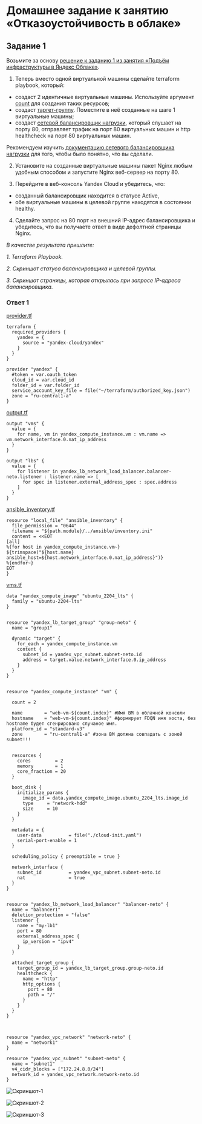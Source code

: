 # Домашнее задание к занятию «Отказоустойчивость в облаке»


## Задание 1

Возьмите за основу [решение к заданию 1 из занятия «Подъём инфраструктуры в Яндекс Облаке»](https://github.com/netology-code/sdvps-homeworks/blob/main/7-03.md#задание-1).

1. Теперь вместо одной виртуальной машины сделайте terraform playbook, который:

- создаст 2 идентичные виртуальные машины. Используйте аргумент [count](https://www.terraform.io/docs/language/meta-arguments/count.html) для создания таких ресурсов;
- создаст [таргет-группу](https://registry.terraform.io/providers/yandex-cloud/yandex/latest/docs/resources/lb_target_group). Поместите в неё созданные на шаге 1 виртуальные машины;
- создаст [сетевой балансировщик нагрузки](https://registry.terraform.io/providers/yandex-cloud/yandex/latest/docs/resources/lb_network_load_balancer), который слушает на порту 80, отправляет трафик на порт 80 виртуальных машин и http healthcheck на порт 80 виртуальных машин.

Рекомендуем изучить [документацию сетевого балансировщика нагрузки](https://cloud.yandex.ru/docs/network-load-balancer/quickstart) для того, чтобы было понятно, что вы сделали.

2. Установите на созданные виртуальные машины пакет Nginx любым удобным способом и запустите Nginx веб-сервер на порту 80.

3. Перейдите в веб-консоль Yandex Cloud и убедитесь, что:

- созданный балансировщик находится в статусе Active,
- обе виртуальные машины в целевой группе находятся в состоянии healthy.

4. Сделайте запрос на 80 порт на внешний IP-адрес балансировщика и убедитесь, что вы получаете ответ в виде дефолтной страницы Nginx.

*В качестве результата пришлите:*

*1. Terraform Playbook.*

*2. Скриншот статуса балансировщика и целевой группы.*

*3. Скриншот страницы, которая открылась при запросе IP-адреса балансировщика.*


### Ответ 1

[provider.tf](https://github.com/EscEller/netology-homework/blob/main/sflt-04/content/provider.tf)

```
terraform {
  required_providers {
    yandex = {
      source = "yandex-cloud/yandex"
    }
  }
}

provider "yandex" {
  #token = var.oauth_token
  cloud_id = var.cloud_id
  folder_id = var.folder_id
  service_account_key_file = file("~/terraform/authorized_key.json")
  zone = "ru-central1-a"
}
```

[output.tf](https://github.com/EscEller/netology-homework/blob/main/sflt-04/content/provider.tf)

```
output "vms" {
  value = {
    for name, vm in yandex_compute_instance.vm : vm.name => vm.network_interface.0.nat_ip_address
  }
}

output "lbs" {
  value = {
    for listener in yandex_lb_network_load_balancer.balancer-neto.listener : listener.name => [
      for spec in listener.external_address_spec : spec.address
    ]
  }
}
```

[ansible_inventory.tf](https://github.com/EscEller/netology-homework/blob/main/sflt-04/content/ansible_inventory.tf)

```
resource "local_file" "ansible_inventory" {
  file_permission = "0644"
  filename = "${path.module}/../ansible/inventory.ini"
  content = <<EOT
[all]
%{for host in yandex_compute_instance.vm~}
${trimspace("${host.name} ansible_host=${host.network_interface.0.nat_ip_address}")}
%{endfor~}
EOT
}
```

[vms.tf](https://github.com/EscEller/netology-homework/blob/main/sflt-04/content/vms.tf)

```
data "yandex_compute_image" "ubuntu_2204_lts" {
  family = "ubuntu-2204-lts"
}


resource "yandex_lb_target_group" "group-neto" {
  name = "group1"

  dynamic "target" {
    for_each = yandex_compute_instance.vm
    content {
      subnet_id = yandex_vpc_subnet.subnet-neto.id
      address = target.value.network_interface.0.ip_address
    }
  }
}


resource "yandex_compute_instance" "vm" {

  count = 2

  name        = "web-vm-${count.index}" #Имя ВМ в облачной консоли
  hostname    = "web-vm-${count.index}" #формирует FDQN имя хоста, без hostname будет сгенрировано случаное имя.
  platform_id = "standard-v3"
  zone        = "ru-central1-a" #зона ВМ должна совпадать с зоной subnet!!!


  resources {
    cores         = 2
    memory        = 1
    core_fraction = 20
  }

  boot_disk {
    initialize_params {
      image_id = data.yandex_compute_image.ubuntu_2204_lts.image_id
      type     = "network-hdd"
      size     = 10
    }
  }

  metadata = {
    user-data          = file("./cloud-init.yaml")
    serial-port-enable = 1
  }

  scheduling_policy { preemptible = true }

  network_interface {
    subnet_id          = yandex_vpc_subnet.subnet-neto.id
    nat                = true
  }
}


resource "yandex_lb_network_load_balancer" "balancer-neto" {
  name = "balancer1"
  deletion_protection = "false"
  listener {
    name = "my-lb1"
    port = 80
    external_address_spec {
      ip_version = "ipv4"
    }
  }

  attached_target_group {
    target_group_id = yandex_lb_target_group.group-neto.id
    healthcheck {
      name = "http"
      http_options {
        port = 80
        path = "/"
      }
    }
  }
}



resource "yandex_vpc_network" "network-neto" {
  name = "network1"
}

resource "yandex_vpc_subnet" "subnet-neto" {
  name = "subnet1"
  v4_cidr_blocks = ["172.24.8.0/24"]
  network_id = yandex_vpc_network.network-neto.id
}

```

![Скриншот-1](https://github.com/EscEller/netology-homework/blob/main/sflt-04/content/1.png)

![Скриншот-2](https://github.com/EscEller/netology-homework/blob/main/sflt-04/content/2.png)

![Скриншот-3](https://github.com/EscEller/netology-homework/blob/main/sflt-04/content/3.png)
